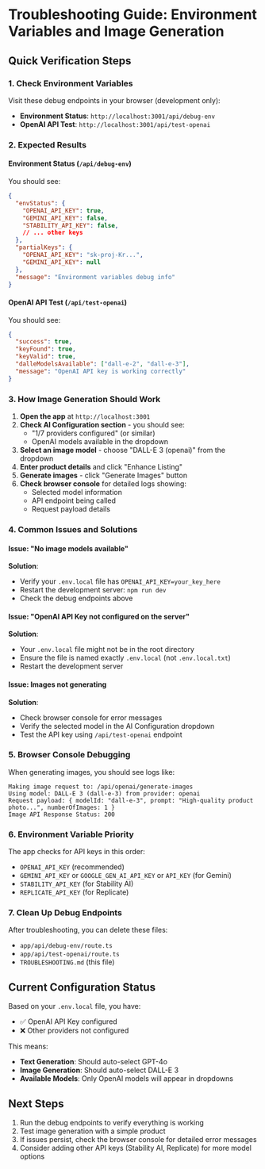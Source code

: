 # Troubleshooting Guide: Environment Variables and Image Generation

## Quick Verification Steps

### 1. Check Environment Variables
Visit these debug endpoints in your browser (development only):

- **Environment Status**: `http://localhost:3001/api/debug-env`
- **OpenAI API Test**: `http://localhost:3001/api/test-openai`

### 2. Expected Results

#### Environment Status (`/api/debug-env`)
You should see:
```json
{
  "envStatus": {
    "OPENAI_API_KEY": true,
    "GEMINI_API_KEY": false,
    "STABILITY_API_KEY": false,
    // ... other keys
  },
  "partialKeys": {
    "OPENAI_API_KEY": "sk-proj-Kr...",
    "GEMINI_API_KEY": null
  },
  "message": "Environment variables debug info"
}
```

#### OpenAI API Test (`/api/test-openai`)
You should see:
```json
{
  "success": true,
  "keyFound": true,
  "keyValid": true,
  "dalleModelsAvailable": ["dall-e-2", "dall-e-3"],
  "message": "OpenAI API key is working correctly"
}
```

### 3. How Image Generation Should Work

1. **Open the app** at `http://localhost:3001`
2. **Check AI Configuration section** - you should see:
   - "1/7 providers configured" (or similar)
   - OpenAI models available in the dropdown
3. **Select an image model** - choose "DALL-E 3 (openai)" from the dropdown
4. **Enter product details** and click "Enhance Listing"
5. **Generate images** - click "Generate Images" button
6. **Check browser console** for detailed logs showing:
   - Selected model information
   - API endpoint being called
   - Request payload details

### 4. Common Issues and Solutions

#### Issue: "No image models available"
**Solution**: 
- Verify your `.env.local` file has `OPENAI_API_KEY=your_key_here`
- Restart the development server: `npm run dev`
- Check the debug endpoints above

#### Issue: "OpenAI API Key not configured on the server"
**Solution**:
- Your `.env.local` file might not be in the root directory
- Ensure the file is named exactly `.env.local` (not `.env.local.txt`)
- Restart the development server

#### Issue: Images not generating
**Solution**:
- Check browser console for error messages
- Verify the selected model in the AI Configuration dropdown
- Test the API key using `/api/test-openai` endpoint

### 5. Browser Console Debugging

When generating images, you should see logs like:
```
Making image request to: /api/openai/generate-images
Using model: DALL-E 3 (dall-e-3) from provider: openai
Request payload: { modelId: "dall-e-3", prompt: "High-quality product photo...", numberOfImages: 1 }
Image API Response Status: 200
```

### 6. Environment Variable Priority

The app checks for API keys in this order:
- `OPENAI_API_KEY` (recommended)
- `GEMINI_API_KEY` or `GOOGLE_GEN_AI_API_KEY` or `API_KEY` (for Gemini)
- `STABILITY_API_KEY` (for Stability AI)
- `REPLICATE_API_KEY` (for Replicate)

### 7. Clean Up Debug Endpoints

After troubleshooting, you can delete these files:
- `app/api/debug-env/route.ts`
- `app/api/test-openai/route.ts`
- `TROUBLESHOOTING.md` (this file)

## Current Configuration Status

Based on your `.env.local` file, you have:
- ✅ OpenAI API Key configured
- ❌ Other providers not configured

This means:
- **Text Generation**: Should auto-select GPT-4o
- **Image Generation**: Should auto-select DALL-E 3
- **Available Models**: Only OpenAI models will appear in dropdowns

## Next Steps

1. Run the debug endpoints to verify everything is working
2. Test image generation with a simple product
3. If issues persist, check the browser console for detailed error messages
4. Consider adding other API keys (Stability AI, Replicate) for more model options 